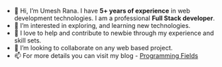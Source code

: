 - 👋 Hi, I’m Umesh Rana. I have **5+ years of experience** in web development technologies. I am a professional **Full Stack developer**.
- 👀 I’m interested in exploring, and learning new technologies.
- 🌱 I love to help and contribute to newbie through my experience and skill sets.
- 💞️ I’m looking to collaborate on any web based project.
- 📫 For more details you can visit my blog - <a href="https://programmingfields.com">Programming Fields</a>

